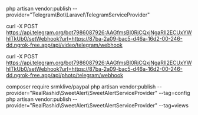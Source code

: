 php artisan vendor:publish --provider="Telegram\Bot\Laravel\TelegramServiceProvider"

curl -X POST https://api.telegram.org/bot7986087926:AAGfmsBI0RjCQxjNgaRII2ECUxYWhITkUb0/setWebhook?url=https://87ba-2a09-bac5-d46a-16d2-00-246-dd.ngrok-free.app/api/video/telegram/webhook

curl -X POST https://api.telegram.org/bot7986087926:AAGfmsBI0RjCQxjNgaRII2ECUxYWhITkUb0/setWebhook?url=https://87ba-2a09-bac5-d46a-16d2-00-246-dd.ngrok-free.app/api/photo/telegram/webhook

composer require srmklive/paypal
php artisan vendor:publish --provider="RealRashid\SweetAlert\SweetAlertServiceProvider" --tag=config
php artisan vendor:publish --provider="RealRashid\SweetAlert\SweetAlertServiceProvider" --tag=views